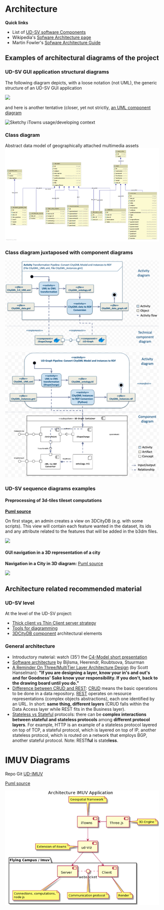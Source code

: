 # Architecture<a name="top"></a>

**Quick links**
 * List of [UD-SV software Components](https://github.com/VCityTeam/UD-SV/tree/master/SoftwareComponents)
 * Wikipedia's [Sofware Architecture page](https://en.wikipedia.org/wiki/Software_architecture)
 * Martin Fowler's [Sofware Architecture Guide](https://martinfowler.com/architecture/)

## Examples of architectural diagrams of the project

### UD-SV GUI application structural diagrams

The following diagram depicts, with a loose notation (not UML), the generic structure of an UD-SV GUI application

![](Diagrams/SoftwareArchitecture.png)

and here is another tentative (closer, yet not strictly, [an UML component diagram](https://www.uml-diagrams.org/component-diagrams.html)

![Sketchy iTowns usage/developing  context](Diagrams/OslandiaiTown2Context.png)

### Class diagram

Abstract data model of geographically attached multimedia assets
![](https://raw.githubusercontent.com/VCityTeam/Spatial-Multimedia-DB/master/doc/img/diagram_api.png)

### Class diagram juxtaposed with component diagrams


![](Pictures/2022_01_28_-_Activity_with_Component_technical_diagram.png)

![](Pictures/2022_01_28_-_Activity_with_Component_diagram.png)

### UD-SV sequence diagrams examples

#### Preprocessing of 3d-tiles tileset computations

**[Puml source](Diagrams/ApplicationSetup.puml)**

On first stage, an admin creates a view on 3DCityDB (e.g. with some scripts). This view will contain each
feature wanted in the dataset, its ids and any attribute related to the features that will be added in the b3dm files.

![](Diagrams/ApplicationSetup.png)

#### GUI navigation in a 3D representation of a city

**Navigation in a City in 3D diagram:** [Puml source](Diagrams/3DNavigation.puml)

![](Diagrams/3DNavigation.png)

## Architecture related recommended material

### UD-SV level

At the level of the UD-SV project:
 * [Thick client vs Thin Client server strategy](./ThickVsThinClientStrategy.md)
 * [Tools for diagramming](/Tools/ToolForDiagramming.md)
 * [3DCityDB component](3DCityDB.md) architectural elements

### General architecture
 * Introductory material: watch (35') the [C4-Model short presentation](https://c4model.com/)
 * [Software architecture](http://ftacademy.org/sites/ftacademy.org/files/materials/fta-m11-soft_arch-pre.pdf) by Bijlsma, Heerendr, Roubtsova, Stuurman
 * [A Reminder On Three/MultiTier Layer Architecture Design](https://www.hanselman.com/blog/AReminderOnThreeMultiTierLayerArchitectureDesignBroughtToYouByMyLateNightFrustrations.aspx) (by Scott Hanselman): **"If you are designing a layer, know your in's and out's and for Goodness' Sake know your responsibility.  If you don't, back to the drawing board until you do."**
 * [Difference between CRUD and REST](https://softwareengineering.stackexchange.com/questions/120716/difference-between-rest-and-crud): [CRUD](https://en.wikipedia.org/wiki/Create,_read,_update_and_delete) means the basic operations to be done in a data repository. [REST](https://en.wikipedia.org/wiki/Representational_state_transfer) operates on resource  representations (complex objects abstractions), each one identified by an URL. In short: **same thing, different layers** (CRUD falls within the Data Access layer while REST fits in the Business layer).
 * [Stateless vs Stateful](https://en.wikipedia.org/wiki/Stateless_protocol) protocols: there can be **complex interactions between stateful and stateless protocols** among **different protocol layers**. For example, HTTP is an example of a stateless protocol layered on top of TCP, a stateful protocol, which is layered on top of IP, another stateless protocol, which is routed on a network that employs BGP, another stateful protocol. Note: REST**ful** is state**less**.

 # IMUV Diagrams

Repo Git [UD-IMUV](https://github.com/VCityTeam/UD-Imuv)

[Puml source](./Diagrams/GlobalDiagramIMUV.puml)

![](./Diagrams/GlobalDiagramIMUV.png)
